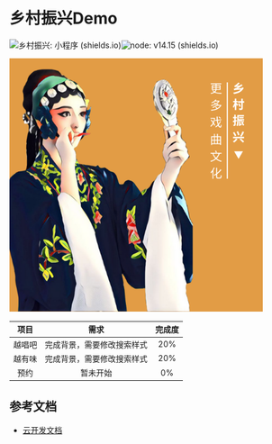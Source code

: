 
# 乡村振兴Demo



![乡村振兴: 小程序 (shields.io)](https://img.shields.io/badge/乡村振兴-小程序-brightgreen)![node: v14.15 (shields.io)](https://img.shields.io/badge/node-v14.15-yellow)



<img src="\miniprogram\images\markdown\banner.png" alt="banner" style="zoom:75%;" />



|  项目 | 需求  |完成度 |
| :-----:| :----: | :----: |
| 越唱吧 | 完成背景，需要修改搜索样式 |20%|
| 越有味 | 完成背景，需要修改搜索样式 |20%|
| 预约   | 暂未开始                |0%|

## 参考文档

- [云开发文档](https://developers.weixin.qq.com/miniprogram/dev/wxcloud/basis/getting-started.html)

